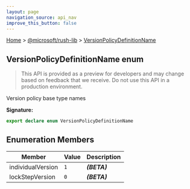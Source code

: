 ```yaml
---
layout: page
navigation_source: api_nav
improve_this_button: false
---
```



[Home](./index.md) &gt; [@microsoft/rush-lib](./rush-lib.md) &gt; [VersionPolicyDefinitionName](./rush-lib.versionpolicydefinitionname.md)

## VersionPolicyDefinitionName enum

> This API is provided as a preview for developers and may change based on feedback that we receive. Do not use this API in a production environment.
>

Version policy base type names

<b>Signature:</b>

```typescript
export declare enum VersionPolicyDefinitionName
```

## Enumeration Members

|  Member | Value | Description |
|  --- | --- | --- |
|  individualVersion | <code>1</code> | <b><i>(BETA)</i></b> |
|  lockStepVersion | <code>0</code> | <b><i>(BETA)</i></b> |
